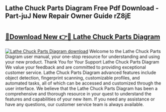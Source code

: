 ## Lathe Chuck Parts Diagram Free Pdf Download - Part-juJ New Repair Owner Guide rZ8jE

# <h2><a href="http://dfun5g.blite.top/?on=Lathe+Chuck+Parts+Diagram">🔗Download New 👉🔴 Lathe Chuck Parts Diagram</a></h2>

[![Lathe Chuck Parts Diagram download](https://i.imgur.com/lujVjoI.png)](http://dfun5g.blite.top/?on=Lathe+Chuck+Parts+Diagram)
Welcome to the Lathe Chuck Parts Diagram user manual, your one-stop resource for understanding and using your new product. Thank You for Your Support Lathe Chuck Parts Diagram We value your feedback and are committed to providing exceptional customer service. Lathe Chuck Parts Diagram advanced features include object detection, fingerprint scanning, customizable profiles, and automated tasks, all of which can be accessed and customized through the user interface. We believe that the Lathe Chuck Parts Diagram has been a comprehensive and thorough resource in your quest to understand the features and capabilities of your new item. If you need any assistance or have any questions, our customer service team is always available.
